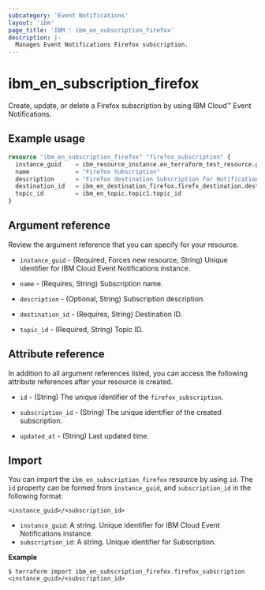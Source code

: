 ```yaml
---
subcategory: 'Event Notifications'
layout: 'ibm'
page_title: 'IBM : ibm_en_subscription_firefox'
description: |-
  Manages Event Notifications Firefox subscription.
---
```


# ibm_en_subscription_firefox

Create, update, or delete a Firefox subscription by using IBM Cloud™ Event Notifications.

## Example usage

```terraform
resource "ibm_en_subscription_firefox" "firefox_subscription" {
  instance_guid    = ibm_resource_instance.en_terraform_test_resource.guid
  name             = "Firefox Subscription"
  description      = "Firefox destination Subscription for Notification"
  destination_id   = ibm_en_destination_firefox.firefx_destination.destination_id
  topic_id         = ibm_en_topic.topic1.topic_id
}
```

## Argument reference

Review the argument reference that you can specify for your resource.

- `instance_guid` - (Required, Forces new resource, String) Unique identifier for IBM Cloud Event Notifications instance.

- `name` - (Requires, String) Subscription name.

- `description` - (Optional, String) Subscription description.

- `destination_id` - (Requires, String) Destination ID.

- `topic_id` - (Required, String) Topic ID.


## Attribute reference

In addition to all argument references listed, you can access the following attribute references after your resource is created.

- `id` - (String) The unique identifier of the `firefox_subscription`.

- `subscription_id` - (String) The unique identifier of the created subscription.

- `updated_at` - (String) Last updated time.

## Import

You can import the `ibm_en_subscription_firefox` resource by using `id`.
The `id` property can be formed from `instance_guid`, and `subscription_id` in the following format:

```
<instance_guid>/<subscription_id>
```

- `instance_guid`: A string. Unique identifier for IBM Cloud Event Notifications instance.
- `subscription_id`: A string. Unique identifier for Subscription.

**Example**

```
$ terraform import ibm_en_subscription_firefox.firefox_subscription <instance_guid>/<subscription_id>
```
